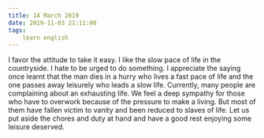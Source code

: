 ```yaml
---
title: 14 March 2019
date: 2019-11-03 21:11:00
tags:
    learn english
---
```

I favor the attitude to take it easy. I like
the slow pace of life in the countryside. I hate to be urged to do something. I
appreciate the saying once learnt that the man dies in a hurry who lives a fast
pace of life and the one passes away leisurely who leads a slow life. Currently,
many people are complaining about an exhausting life. We feel a deep sympathy
for those who have to overwork because of the pressure to make a living. But most
of them have fallen victim to vanity and been reduced to slaves of life. Let us
put aside the chores and duty at hand and have a good rest enjoying some
leisure deserved. 